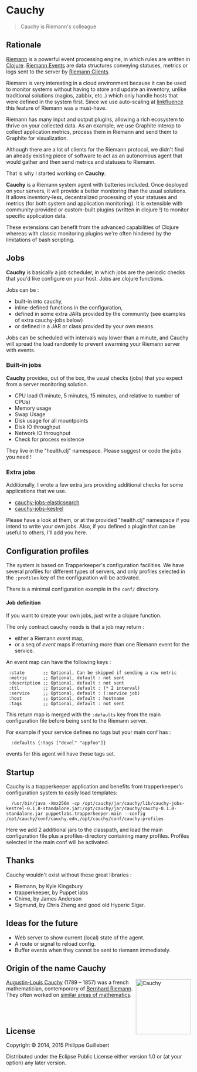 # Cauchy

> Cauchy is Riemann's colleague

## Rationale

[Riemann](http://riemann.io) is a powerful event processing engine, in
which rules are written in [Clojure](http://clojure.org).
[Riemann Events](http://riemann.io/concepts.html) are data structures
conveying statuses, metrics or logs sent to the server by
[Riemann Clients](http://riemann.io/clients.html).

Riemann is very interesting in a cloud environment because it can be
used to monitor systems without having to store and update an inventory,
unlike traditional solutions (nagios, zabbix, etc..) which only handle
hosts that were defined in the system first. Since we use auto-scaling
at [linkfluence](http://linkfluence.com) this feature of Riemann was
a must-have.

Riemann has many input and output plugins, allowing a rich ecosystem to
thrive on your collected data. As an example, we use Graphite interop
to collect application metrics, process them in Riemann and send them
to Graphite for visualization.

Although there are a lot of clients for the Riemann protocol, we didn't
find an already existing piece of software to act as an autonomous agent
that would gather and then send metrics and statuses to Riemann.

That is why I started working on **Cauchy**.

**Cauchy** is a Riemann system agent with batteries included. Once
deployed on your servers, it will provide a better monitoring than
the usual solutions. It allows inventory-less, decentralized processing
of your statuses and metrics (for both system and application
monitoring). It is extensible with community-provided or custom-built
plugins (written in clojure !) to monitor specific application data.

These extensions can benefit from the advanced capabilities of Clojure
whereas with classic monitoring plugins we're often hindered by the
limitations of bash scripting.

## Jobs

**Cauchy** is basically a job scheduler, in which jobs are the periodic
checks that you'd like configure on your host. Jobs are clojure
functions.

Jobs can be :
* built-in into cauchy,
* inline-defined functions in the configuration,
* defined in some extra JARs provided by the community (see examples of
  extra cauchy-jobs below)
* or defined in a JAR or class provided by your own means.

Jobs can be scheduled with intervals way lower than a minute, and Cauchy
will spread the load randomly to prevent swarming your Riemann server with
events.

### Built-in jobs

**Cauchy** provides, out of the box, the usual checks (jobs) that you
expect from a server monitoring solution.

* CPU load (1 minute, 5 minutes, 15 minutes, and relative to number of CPUs)
* Memory usage
* Swap Usage
* Disk usage for all mountpoints
* Disk IO throughput
* Network IO throughput
* Check for process existence

They live in the "health.clj" namespace. Please suggest or code
the jobs you need !

### Extra jobs

Additionally, I wrote a few extra jars providing additional checks
for some applications that we use.

* [cauchy-jobs-elasticsearch](https://github.com/pguillebert/cauchy-jobs-elasticsearch)
* [cauchy-jobs-kestrel](https://github.com/pguillebert/cauchy-jobs-kestrel)

Please have a look at them, or at the provided "health.clj" namespace
if you intend to write your own jobs. Also, if you defined a plugin
that can be useful to others, I'll add you here.

## Configuration profiles

The system is based on Trapperkeeper's configuration facilities. We have
several profiles for different types of servers, and only profiles selected
in the `:profiles` key of the configuration will be activated.

There is a minimal configuration example in the `conf/` directory.

#### Job definition

If you want to create your own jobs, just write a clojure function.

The only contract cauchy needs is that a job may return :
* either a Riemann *event* map,
* or a seq of *event* maps if returning more than one Riemann event
for the service.

An event map can have the following keys :

     :state       ;; Optional, Can be skipped if sending a raw metric
     :metric      ;; Optional, default : not sent
     :description ;; Optional, default : not sent
     :ttl         ;; Optional, default : (* 2 interval)
     :service     ;; Optional, default : (:service job)
     :host        ;; Optional, default : hostname
     :tags        ;; Optional, default : not sent

This return map is merged with the `:defaults` key from the
main configuration file before being sent to the Riemann server.

For example if your service defines no tags but your main conf has :

      :defaults {:tags ["devel" "appfoo"]}

events for this agent will have these tags set.

## Startup

Cauchy is a trapperkeeper application and benefits from
trapperkeeper's configuration system to easily load templates:

      /usr/bin/java -Xmx256m -cp /opt/cauchy/jar/cauchy/lib/cauchy-jobs-kestrel-0.1.0-standalone.jar:/opt/cauchy/jar/cauchy/cauchy-0.1.0-standalone.jar puppetlabs.trapperkeeper.main --config /opt/cauchy/conf/cauchy.edn,/opt/cauchy/conf/cauchy-profiles

Here we add 2 additional jars to the classpath, and load the main
configuration file plus a profiles-directory containing many profiles.
Profiles selected in the main conf will be activated.

## Thanks

Cauchy wouldn't exist without these great libraries :

* Riemann, by Kyle Kingsbury
* trapperkeeper, by Puppet labs
* Chime, by James Anderson
* Sigmund, by Chris Zheng and good old Hyperic Sigar.

## Ideas for the future

* Web server to show current (local) state of the agent.
* A route or signal to reload config.
* Buffer events when they cannot be sent to riemann immediately.

## Origin of the name Cauchy

<img src="http://upload.wikimedia.org/wikipedia/commons/d/d3/Augustin-Louis_Cauchy_1901.jpg"
title="Cauchy" align="right" height="150px"/>


[Augustin-Louis Cauchy](http://en.wikipedia.org/wiki/Augustin-Louis_Cauchy)
(1789 – 1857) was a french mathematician, contemporary of
[Bernhard Riemann](http://en.wikipedia.org/wiki/Bernhard_Riemann).
They often worked on
[similar areas of mathematics](http://en.wikipedia.org/wiki/Cauchy%E2%80%93Riemann_equations).


<div width="100%">&nbsp; </div>


<div width="100%">&nbsp; </div>


## License

Copyright © 2014, 2015 Philippe Guillebert

Distributed under the Eclipse Public License either version 1.0 or (at
your option) any later version.

